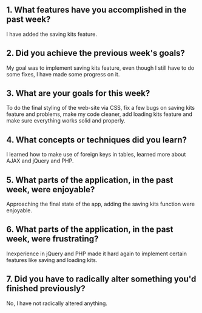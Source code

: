 ## 1. What features have you accomplished in the past week?

I have added the saving kits feature.

## 2. Did you achieve the previous week's goals?

My goal was to implement saving kits feature, even though I still have to do some fixes, I have made some progress on it.

## 3. What are your goals for this week?

To do the final styling of the web-site via CSS, fix a few bugs on saving kits feature and problems, make my code cleaner, add loading kits feature and make sure everything works solid and properly.

## 4. What concepts or techniques did you learn?

I learned how to make use of foreign keys in tables, learned more about AJAX and jQuery and PHP.

## 5. What parts of the application, in the past week, were enjoyable?

Approaching the final state of the app, adding the saving kits function were enjoyable.

## 6. What parts of the application, in the past week, were frustrating?

Inexperience in jQuery and PHP made it hard again to implement certain features like saving and loading kits.

## 7. Did you have to radically alter something you'd finished previously?

No, I have not radically altered anything.